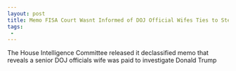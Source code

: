 ```yaml
---
layout: post
title: Memo FISA Court Wasnt Informed of DOJ Official Wifes Ties to Steele Fusion GPS
tags:
 -
---
```

The House Intelligence Committee released it declassified memo that reveals a senior DOJ officials wife was paid to investigate Donald Trump
